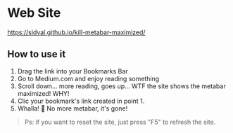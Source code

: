 # Web Site

https://sidval.github.io/kill-metabar-maximized/

## How to use it

1. Drag the link into your Bookmarks Bar
1. Go to Medium.com and enjoy reading something
1. Scroll down... more reading, goes up... WTF the site shows the metabar maximized! WHY!
1. Clic your bookmark's link created in point 1.
1. Whalla! :tada: No more metabar, it's gone! 

>Ps: if you want to reset the site, just press "F5" to refresh the site. 
